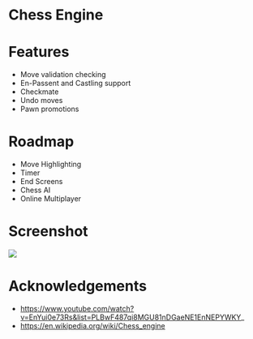 # Chess Engine

# Features
- Move validation checking
- En-Passent and Castling support
- Checkmate
- Undo moves
- Pawn promotions

# Roadmap

- Move Highlighting
- Timer
- End Screens
- Chess AI
- Online Multiplayer

# Screenshot

![](https://user-images.githubusercontent.com/119146767/211708056-47aea29e-3217-417c-8b24-5561b6121f15.png)

# Acknowledgements
- https://www.youtube.com/watch?v=EnYui0e73Rs&list=PLBwF487qi8MGU81nDGaeNE1EnNEPYWKY_
- https://en.wikipedia.org/wiki/Chess_engine
